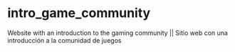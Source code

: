 # intro_game_community
Website with an introduction to the gaming community || Sitio web con una introducción a la comunidad de juegos
